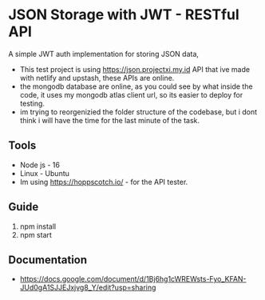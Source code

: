 # JSON Storage with JWT - RESTful API
A simple JWT auth implementation for storing JSON data, 

- This test project is using https://json.projectxi.my.id API that ive made with netlify and upstash, these APIs are online.
- the mongodb database are online, as you could see by what inside the code, it uses my mongodb atlas client url, so its easier to deploy for testing.
- im trying to reorgenizied the folder structure of the codebase, but i dont think i will have the time for the last minute of the task.
 
## Tools 
- Node js - 16
- Linux - Ubuntu
- Im using https://hoppscotch.io/ - for the API tester.

## Guide
1. npm install
2. npm start

## Documentation 
- https://docs.google.com/document/d/1Bj6hg1cWREWsts-Fyo_KFAN-JUd0gA1SJJEJxjvg8_Y/edit?usp=sharing
